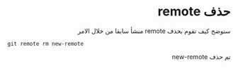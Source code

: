 # <div dir = "rtl"> حذف remote</div>

<div dir = "rtl">
سنوضح كيف تقوم بحذف remote منشأ سابقا من خلال الامر

<div dir = "ltr">

    git remote rm new-remote

<div dir = "rtl">
تم حذف new-remote
